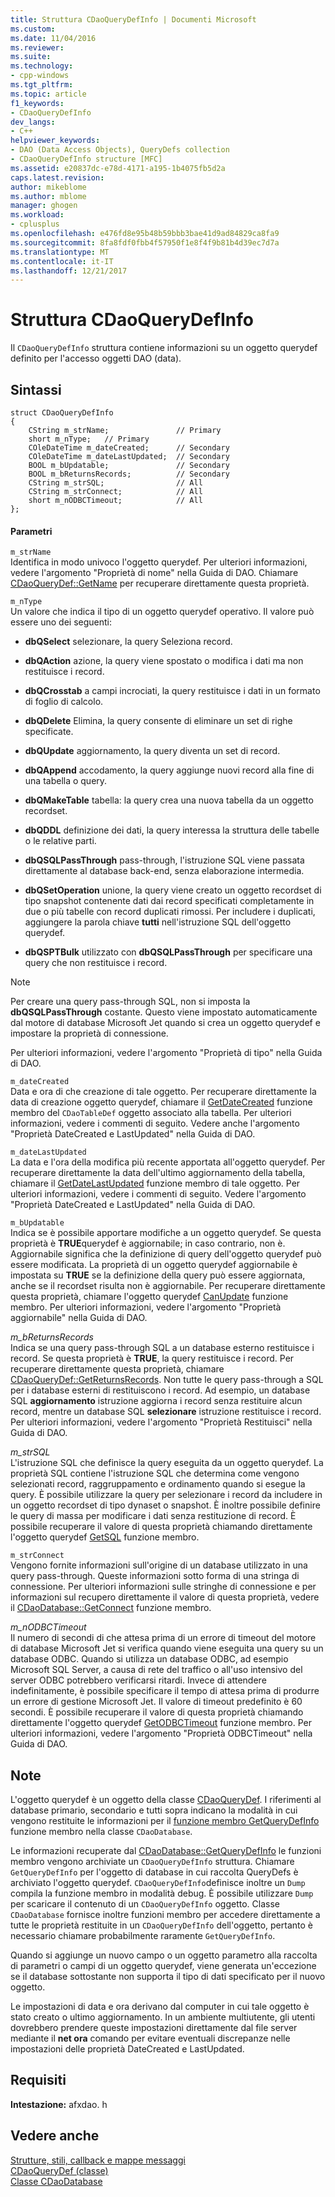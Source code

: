 ```yaml
---
title: Struttura CDaoQueryDefInfo | Documenti Microsoft
ms.custom: 
ms.date: 11/04/2016
ms.reviewer: 
ms.suite: 
ms.technology:
- cpp-windows
ms.tgt_pltfrm: 
ms.topic: article
f1_keywords:
- CDaoQueryDefInfo
dev_langs:
- C++
helpviewer_keywords:
- DAO (Data Access Objects), QueryDefs collection
- CDaoQueryDefInfo structure [MFC]
ms.assetid: e20837dc-e78d-4171-a195-1b4075fb5d2a
caps.latest.revision: 
author: mikeblome
ms.author: mblome
manager: ghogen
ms.workload:
- cplusplus
ms.openlocfilehash: e476fd8e95b48b59bbb3bae41d9ad84829ca8fa9
ms.sourcegitcommit: 8fa8fdf0fbb4f57950f1e8f4f9b81b4d39ec7d7a
ms.translationtype: MT
ms.contentlocale: it-IT
ms.lasthandoff: 12/21/2017
---
```

# <a name="cdaoquerydefinfo-structure"></a>Struttura CDaoQueryDefInfo
Il `CDaoQueryDefInfo` struttura contiene informazioni su un oggetto querydef definito per l'accesso oggetti DAO (data).  
  
## <a name="syntax"></a>Sintassi  
  
```  
struct CDaoQueryDefInfo  
{  
    CString m_strName;               // Primary  
    short m_nType;   // Primary  
    COleDateTime m_dateCreated;      // Secondary  
    COleDateTime m_dateLastUpdated;  // Secondary  
    BOOL m_bUpdatable;               // Secondary  
    BOOL m_bReturnsRecords;          // Secondary  
    CString m_strSQL;                // All  
    CString m_strConnect;            // All  
    short m_nODBCTimeout;            // All  
};  
```  
  
#### <a name="parameters"></a>Parametri  
 `m_strName`  
 Identifica in modo univoco l'oggetto querydef. Per ulteriori informazioni, vedere l'argomento "Proprietà di nome" nella Guida di DAO. Chiamare [CDaoQueryDef::GetName](../../mfc/reference/cdaoquerydef-class.md#getname) per recuperare direttamente questa proprietà.  
  
 `m_nType`  
 Un valore che indica il tipo di un oggetto querydef operativo. Il valore può essere uno dei seguenti:  
  
- **dbQSelect** selezionare, la query Seleziona record.  
  
- **dbQAction** azione, la query viene spostato o modifica i dati ma non restituisce i record.  
  
- **dbQCrosstab** a campi incrociati, la query restituisce i dati in un formato di foglio di calcolo.  
  
- **dbQDelete** Elimina, la query consente di eliminare un set di righe specificate.  
  
- **dbQUpdate** aggiornamento, la query diventa un set di record.  
  
- **dbQAppend** accodamento, la query aggiunge nuovi record alla fine di una tabella o query.  
  
- **dbQMakeTable** tabella: la query crea una nuova tabella da un oggetto recordset.  
  
- **dbQDDL** definizione dei dati, la query interessa la struttura delle tabelle o le relative parti.  
  
- **dbQSQLPassThrough** pass-through, l'istruzione SQL viene passata direttamente al database back-end, senza elaborazione intermedia.  
  
- **dbQSetOperation** unione, la query viene creato un oggetto recordset di tipo snapshot contenente dati dai record specificati completamente in due o più tabelle con record duplicati rimossi. Per includere i duplicati, aggiungere la parola chiave **tutti** nell'istruzione SQL dell'oggetto querydef.  
  
- **dbQSPTBulk** utilizzato con **dbQSQLPassThrough** per specificare una query che non restituisce i record.  
  
> [!NOTE]
>  Per creare una query pass-through SQL, non si imposta la **dbQSQLPassThrough** costante. Questo viene impostato automaticamente dal motore di database Microsoft Jet quando si crea un oggetto querydef e impostare la proprietà di connessione.  
  
 Per ulteriori informazioni, vedere l'argomento "Proprietà di tipo" nella Guida di DAO.  
  
 `m_dateCreated`  
 Data e ora di che creazione di tale oggetto. Per recuperare direttamente la data di creazione oggetto querydef, chiamare il [GetDateCreated](../../mfc/reference/cdaotabledef-class.md#getdatecreated) funzione membro del `CDaoTableDef` oggetto associato alla tabella. Per ulteriori informazioni, vedere i commenti di seguito. Vedere anche l'argomento "Proprietà DateCreated e LastUpdated" nella Guida di DAO.  
  
 `m_dateLastUpdated`  
 La data e l'ora della modifica più recente apportata all'oggetto querydef. Per recuperare direttamente la data dell'ultimo aggiornamento della tabella, chiamare il [GetDateLastUpdated](../../mfc/reference/cdaoquerydef-class.md#getdatelastupdated) funzione membro di tale oggetto. Per ulteriori informazioni, vedere i commenti di seguito. Vedere l'argomento "Proprietà DateCreated e LastUpdated" nella Guida di DAO.  
  
 `m_bUpdatable`  
 Indica se è possibile apportare modifiche a un oggetto querydef. Se questa proprietà è **TRUE**querydef è aggiornabile; in caso contrario, non è. Aggiornabile significa che la definizione di query dell'oggetto querydef può essere modificata. La proprietà di un oggetto querydef aggiornabile è impostata su **TRUE** se la definizione della query può essere aggiornata, anche se il recordset risulta non è aggiornabile. Per recuperare direttamente questa proprietà, chiamare l'oggetto querydef [CanUpdate](../../mfc/reference/cdaoquerydef-class.md#canupdate) funzione membro. Per ulteriori informazioni, vedere l'argomento "Proprietà aggiornabile" nella Guida di DAO.  
  
 *m_bReturnsRecords*  
 Indica se una query pass-through SQL a un database esterno restituisce i record. Se questa proprietà è **TRUE**, la query restituisce i record. Per recuperare direttamente questa proprietà, chiamare [CDaoQueryDef::GetReturnsRecords](../../mfc/reference/cdaoquerydef-class.md#getreturnsrecords). Non tutte le query pass-through a SQL per i database esterni di restituiscono i record. Ad esempio, un database SQL **aggiornamento** istruzione aggiorna i record senza restituire alcun record, mentre un database SQL **selezionare** istruzione restituisce i record. Per ulteriori informazioni, vedere l'argomento "Proprietà Restituisci" nella Guida di DAO.  
  
 *m_strSQL*  
 L'istruzione SQL che definisce la query eseguita da un oggetto querydef. La proprietà SQL contiene l'istruzione SQL che determina come vengono selezionati record, raggruppamento e ordinamento quando si esegue la query. È possibile utilizzare la query per selezionare i record da includere in un oggetto recordset di tipo dynaset o snapshot. È inoltre possibile definire le query di massa per modificare i dati senza restituzione di record. È possibile recuperare il valore di questa proprietà chiamando direttamente l'oggetto querydef [GetSQL](../../mfc/reference/cdaoquerydef-class.md#getsql) funzione membro.  
  
 `m_strConnect`  
 Vengono fornite informazioni sull'origine di un database utilizzato in una query pass-through. Queste informazioni sotto forma di una stringa di connessione. Per ulteriori informazioni sulle stringhe di connessione e per informazioni sul recupero direttamente il valore di questa proprietà, vedere il [CDaoDatabase::GetConnect](../../mfc/reference/cdaodatabase-class.md#getconnect) funzione membro.  
  
 *m_nODBCTimeout*  
 Il numero di secondi di che attesa prima di un errore di timeout del motore di database Microsoft Jet si verifica quando viene eseguita una query su un database ODBC. Quando si utilizza un database ODBC, ad esempio Microsoft SQL Server, a causa di rete del traffico o all'uso intensivo del server ODBC potrebbero verificarsi ritardi. Invece di attendere indefinitamente, è possibile specificare il tempo di attesa prima di produrre un errore di gestione Microsoft Jet. Il valore di timeout predefinito è 60 secondi. È possibile recuperare il valore di questa proprietà chiamando direttamente l'oggetto querydef [GetODBCTimeout](../../mfc/reference/cdaoquerydef-class.md#getodbctimeout) funzione membro. Per ulteriori informazioni, vedere l'argomento "Proprietà ODBCTimeout" nella Guida di DAO.  
  
## <a name="remarks"></a>Note  
 L'oggetto querydef è un oggetto della classe [CDaoQueryDef](../../mfc/reference/cdaoquerydef-class.md). I riferimenti al database primario, secondario e tutti sopra indicano la modalità in cui vengono restituite le informazioni per il [funzione membro GetQueryDefInfo](../../mfc/reference/cdaodatabase-class.md#getquerydefinfo) funzione membro nella classe `CDaoDatabase`.  
  
 Le informazioni recuperate dal [CDaoDatabase::GetQueryDefInfo](../../mfc/reference/cdaodatabase-class.md#getquerydefinfo) le funzioni membro vengono archiviate un `CDaoQueryDefInfo` struttura. Chiamare `GetQueryDefInfo` per l'oggetto di database in cui raccolta QueryDefs è archiviato l'oggetto querydef. `CDaoQueryDefInfo`definisce inoltre un `Dump` compila la funzione membro in modalità debug. È possibile utilizzare `Dump` per scaricare il contenuto di un `CDaoQueryDefInfo` oggetto. Classe `CDaoDatabase` fornisce inoltre funzioni membro per accedere direttamente a tutte le proprietà restituite in un `CDaoQueryDefInfo` dell'oggetto, pertanto è necessario chiamare probabilmente raramente `GetQueryDefInfo`.  
  
 Quando si aggiunge un nuovo campo o un oggetto parametro alla raccolta di parametri o campi di un oggetto querydef, viene generata un'eccezione se il database sottostante non supporta il tipo di dati specificato per il nuovo oggetto.  
  
 Le impostazioni di data e ora derivano dal computer in cui tale oggetto è stato creato o ultimo aggiornamento. In un ambiente multiutente, gli utenti dovrebbero prendere queste impostazioni direttamente dal file server mediante il **net ora** comando per evitare eventuali discrepanze nelle impostazioni delle proprietà DateCreated e LastUpdated.  
  
## <a name="requirements"></a>Requisiti  
 **Intestazione:** afxdao. h  
  
## <a name="see-also"></a>Vedere anche  
 [Strutture, stili, callback e mappe messaggi](../../mfc/reference/structures-styles-callbacks-and-message-maps.md)   
 [CDaoQueryDef (classe)](../../mfc/reference/cdaoquerydef-class.md)   
 [Classe CDaoDatabase](../../mfc/reference/cdaodatabase-class.md)
